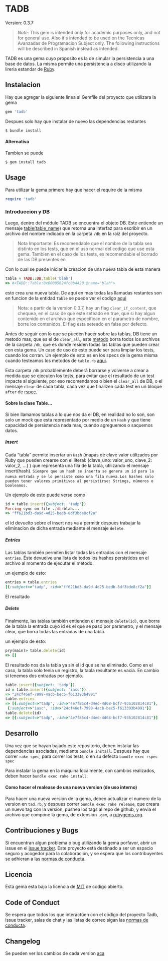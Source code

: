# TADB

Version: 0.3.7

> *Note*: This gem is intended only for academic purposes only, and not for general use. Also it's intended to be 
> used on the Tecnicas Avanzadas de Programacion Subject only. The following instructions will be described in Spanish instead as intended.

TADB es una gema cuyo proposito es la de simular la persistencia a una base de datos. La misma permite una persistencia a disco utilizando la lireria estandar de [Ruby](https://ruby-doc.org/core-3.0.0/File.html).

## Instalacion

Hay que agregar la siguiente linea al Gemfile del proyecto que utilizara la gema

```ruby
gem 'tadb'
```

Despues solo hay que instalar de nuevo las dependencias restantes 

    $ bundle install

#### Alternativa

Tambien se puede 

    $ gem install tadb

## Usage

Para utilizar la gema primero hay que hacer el require de la misma

```ruby
require 'tadb'
```

### Introduccion y DB

Luego, dentro del módulo TADB se encuentra el objeto DB. Este entiende un mensaje [table(table_name)](https://github.com/tadp-utn-frba/TADB/blob/master/lib/tadb/db.rb#L5) que retorna una interfaz para escribir en un archivo del nombre indicado en la carpeta `/db` en la raíz del proyecto.

> Nota Importante: Es recomendable que el nombre de la tabla sea distinto en los tests, que en el uso normal del codigo que use esta gema. Tambien en el caso de los tests, es recomendable el borrado de las DB presentes en 

Con lo cual se puede iniciar la creacion de una nueva tabla de esta manera

```ruby
tabla = TADB::DB.table('blah')
=> #<TADB::Table:0x00005624fc0b4420 @name="blah">
```

esto crea una nueva tabla. De aqui en mas todas las llamadas restantes son en funcion de la entidad `Table` se puede ver el codigo [aqui](./lib/tadb/table.rb)

> Nota: a partir de la version 0.3.7, hay un flag `clear_if_content`, que chequea, en el caso de que este seteado en true, que si hay algun contenido en el archivo que especifican en el parametro de nombre, borre los contenidos. El flag esta seteado en false por defecto.

Antes de seguir con lo que se pueden hacer sobre las tablas, DB tiene un metodo mas, que es el de `clear_all`, este [metodo](https://github.com/tadp-utn-frba/TADB/blob/master/lib/tadb/db.rb#L9) borra todos los archivos de la carpeta `/db`, que es donde residen todas las tablas que pueden crear con esta gema. Un caso de uso de esto puede ser para limpiar los tests, cuando los corran. Un ejemplo de esto es en los specs de la gema misma cuando testeamos los metodos de `table.rb` [aqui](https://github.com/tadp-utn-frba/TADB/blob/master/spec/table_spec.rb#L5).

Esta carpeta `/db` probablemente deberá borrarse y volverse a crear a medida que se ejecuten los tests, para evitar que el resultado de un test impacte al siguiente, por eso recomendamos o bien el `clear_all` de DB, o el mensaje `clear` de cada tabla, cada vez que finalizen cada test en un bloque `after` de [rspec](https://relishapp.com/rspec/rspec-core/v/3-10/docs/hooks/before-and-after-hooks).

#### Sobre la clase Table...

Si bien llamamos tablas a lo que nos da el DB, en realidad no lo son, son solo un mock que esta representado por medio de un `Hash` y que tiene capacidad de persistencia nada mas, cuando agreguemos o saquemos datos.

##### Insert

Cada “tabla” permite insertar un `Hash` (mapas de clave valor utilizados por Ruby que pueden crearse con el literal: {clave_uno: valor_uno, clave_2: valor_2, ...} ) que representa una fila de la tabla, utilizando el mensaje insert(hash). `Siempre que un hash se inserta se genera un id para la nueva entrada y se lo persiste como una fila nueva`. `Los hashes solo pueden tener valores primitivos al persistirse: Strings, números o booleanos.`

Un ejemplo de esto puede verse como 

```ruby
id = table.insert({subject: 'tadp'})
Forcing sync on file ./db/blah...
=> "ff621bd3-da9d-4d25-bedb-8df3bde8cf2a"
```

el id devuelto sobre el insert nos va a permitir despues trabajar la eliminacion de dicha entrada mediante el mensaje `delete`.

##### Entries

Las tablas también permiten listar todas las entradas con el mensaje `entries`. Éste devuelve una lista de todos los hashes persistidos en el archivo al momento de ejecutar el método.

un ejemplo de esto:

```ruby
entries = table.entries
[{:subject=>"tadp", :id=>"ff621bd3-da9d-4d25-bedb-8df3bde8cf2a"}]
```

El resultado 

##### Delete

Finalmente, las tablas también entienden el mensaje `delete(id)`, que borra de la tabla la entrada cuyo id es el que se pasó por parámetro, y el mensaje clear, que borra todas las entradas de una tabla.

un ejemplo de esto:

```ruby
pry(main)> table.delete(id)
=> []
```

El resultado nos da la tabla ya sin el id que se ha eliminado. Como en el caso, la tabla solo tenia un registro, la tabla resultante es vacia. En cambio si tenemos dos entradas por ejemplo.

```ruby
table.insert({subject: 'tadp'})
id = table.insert({subject: 'iasc'})
=> "24cf46ef-7999-4acb-bec5-f613393b4991"
table.entries
=> [{:subject=>"tadp", :id=>"4e7f85c4-d4ed-4d68-bcf7-936102814c81"},
 {:subject=>"iasc", :id=>"24cf46ef-7999-4acb-bec5-f613393b4991"}]
table.delete(id)
=> [{:subject=>"tadp", :id=>"4e7f85c4-d4ed-4d68-bcf7-936102814c81"}]
```

## Desarrollo

Una vez que se hayan bajado este repositorio, deben instalar las dependencias asociadas, mediante `bundle install`. 
Despues hay que correr `rake spec`, para correr los tests, o en su defecto `bundle exec rspec spec`

Para instalar la gema en la maquina localmente, con cambios realizados, deben hacer `bundle exec rake install`.


#### Como hacer el realease de una nueva version (de uso interno)

Para hacer una nueva version de la gema, deben actualizar el numero de la version en `tad.rb`, 
y despues correr `bundle exec rake release`, que creara un nuevo tag con la version, pushea los tags al repo de github, 
y envia el archivo que compone la gema, de extension `.gem`, a [rubygems.org](https://rubygems.org).

## Contribuciones y Bugs

Si encuentran algun problema o bug utilizando la gema porfavor, abrir un issue en el [issue tracker](https://github.com/tadp-utn-frba/TADB/issues).
Este proyecto está destinado a ser un espacio seguro y acogedor para la colaboración, y se espera que los contribuyentes se adhieran a las [normas de conducta](http://contributor-covenant.org).

## Licencia

Esta gema esta bajo la licencia de [MIT](http://opensource.org/licenses/MIT) de codigo abierto.

## Code of Conduct

Se espera que todos los que interactúen con el código del proyecto Tadb, issue tracker, salas de chat y las listas de correo sigan las [normas de conducta](https://github.com/tadp-utn-frba/tadb/blob/master/CODE_OF_CONDUCT.md).


## Changelog

Se pueden ver los cambios de cada version [aca](./CHANGELOG.md)